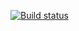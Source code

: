 [![Build status](https://ci.appveyor.com/api/projects/status/9njbbn376x0m77i0/branch/master?svg=true)](https://ci.appveyor.com/project/Straiff20/homework-1-2/branch/master)